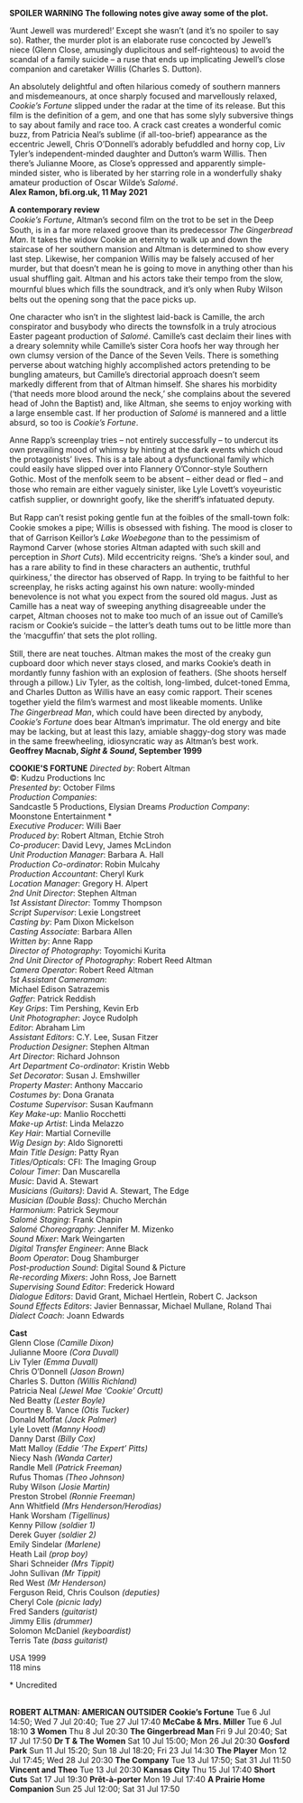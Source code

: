 **SPOILER WARNING  The following notes give away some of the plot.**

‘Aunt Jewell was murdered!’ Except she wasn’t (and it’s no spoiler to say so). Rather, the murder plot is an elaborate ruse concocted by Jewell’s niece (Glenn Close, amusingly duplicitous and self-righteous) to avoid the scandal of a family suicide – a ruse that ends up implicating Jewell’s close companion and caretaker Willis (Charles S. Dutton).

An absolutely delightful and often hilarious comedy of southern manners and misdemeanours, at once sharply focused and marvellously relaxed, _Cookie’s Fortune_ slipped under the radar at the time of its release. But this film is the definition of a gem, and one that has some slyly subversive things to say about family and race too. A crack cast creates a wonderful comic buzz, from Patricia Neal’s sublime (if all-too-brief) appearance as the eccentric Jewell, Chris O’Donnell’s adorably befuddled and horny cop, Liv Tyler’s independent-minded daughter and Dutton’s warm Willis. Then there’s Julianne Moore, as Close’s oppressed and apparently simple-minded sister, who is liberated by her starring role in a wonderfully shaky amateur production of Oscar Wilde’s _Salomé_.<br>
**Alex Ramon, bfi.org.uk, 11 May 2021**

**A contemporary review**<br>
_Cookie’s Fortune_, Altman’s second ﬁlm on the trot to be set in the Deep South, is in a far more relaxed groove than its predecessor _The Gingerbread Man_.  It takes the widow Cookie an eternity to walk up and down the staircase of her southern mansion and Altman is determined to show every last step. Likewise, her companion Willis may be falsely accused of her murder, but that doesn’t mean he is going to move in anything other than his usual shufﬂing gait. Altman and his actors take their tempo from the slow, mournful blues which ﬁlls the soundtrack, and it’s only when Ruby Wilson belts out the opening song that the pace picks up.

One character who isn’t in the slightest laid-back is Camille, the arch conspirator and busybody who directs the townsfolk in a truly atrocious Easter pageant production of _Salomé_. Camille’s cast declaim their lines with a dreary solemnity while Camille’s sister Cora hoofs her way through her own clumsy version of the Dance of the Seven Veils. There is something perverse about watching highly accomplished actors pretending to be bungling amateurs, but Camille’s directorial approach doesn’t seem markedly different from that of Altman himself. She shares his morbidity (‘that needs more blood around the neck,’ she complains about the severed head of John the Baptist) and, like Altman, she seems to enjoy working with a large ensemble cast. If her production of _Salomé_ is mannered and a little absurd, so too is _Cookie’s Fortune_.

Anne Rapp’s screenplay tries – not entirely successfully – to undercut its own prevailing mood of whimsy by hinting at the dark events which cloud the protagonists’ lives. This is a tale about a dysfunctional family which could easily have slipped over into Flannery O’Connor-style Southern Gothic. Most of the menfolk seem to be absent – either dead or ﬂed – and those who remain are either vaguely sinister, like Lyle Lovett’s voyeuristic catﬁsh supplier, or downright goofy, like the sheriff’s infatuated deputy.

But Rapp can’t resist poking gentle fun at the foibles of the small-town folk: Cookie smokes a pipe; Willis is obsessed with ﬁshing. The mood is closer to that of Garrison Keillor’s _Lake Woebegone_ than to the pessimism of Raymond Carver (whose stories Altman adapted with such skill and perception in _Short Cuts_). Mild eccentricity reigns. ‘She’s a kinder soul, and has a rare ability to ﬁnd in these characters an authentic, truthful quirkiness,’ the director has observed of Rapp. In trying to be faithful to her screenplay, he risks acting against his own nature: woolly-minded benevolence is not what you expect from the soured old magus. Just as Camille has a neat way of sweeping anything disagreeable under the carpet, Altman chooses not to make too much of an issue out of Camille’s racism or Cookie’s suicide – the latter’s death tums out to be little more than the ‘macgufﬁn’ that sets the plot rolling.

Still, there are neat touches. Altman makes the most of the creaky gun cupboard door which never stays closed, and marks Cookie’s death in mordantly funny fashion with an explosion of feathers. (She shoots herself through a pillow.) Liv Tyler, as the coltish, long-limbed, dulcet-toned Emma, and Charles Dutton as Willis have an easy comic rapport. Their scenes together yield the ﬁlm’s warmest and most likeable moments. Unlike  
_The Gingerbread Man_, which could have been directed by anybody, _Cookie’s Fortune_ does bear Altman’s imprimatur. The old energy and bite may be lacking, but at least this lazy, amiable shaggy-dog story was made in the same freewheeling, idiosyncratic way as Altman’s best work.<br>
**Geoffrey Macnab, _Sight & Sound_, September 1999**<br>

**COOKIE'S FORTUNE**
_Directed by_: Robert Altman  
©: Kudzu Productions Inc  
_Presented by_: October Films  
_Production Companies_:  
Sandcastle 5 Productions, Elysian Dreams
_Production Company_: Moonstone Entertainment *  
_Executive Producer_: Willi Baer  
_Produced by_: Robert Altman, Etchie Stroh  
_Co-producer_: David Levy, James McLindon  
_Unit Production Manager_: Barbara A. Hall  
_Production Co-ordinator_: Robin Mulcahy  
_Production Accountant_: Cheryl Kurk  
_Location Manager_: Gregory H. Alpert  
_2nd Unit Director_: Stephen Altman  
_1st Assistant Director_: Tommy Thompson  
_Script Supervisor_: Lexie Longstreet  
_Casting by_: Pam Dixon Mickelson  
_Casting Associate_: Barbara Allen  
_Written by_: Anne Rapp  
_Director of Photography_: Toyomichi Kurita  
_2nd Unit Director of Photography_: Robert Reed Altman  
_Camera Operator_: Robert Reed Altman  
_1st Assistant Cameraman_:  
Michael Edison Satrazemis  
_Gaffer_: Patrick Reddish  
_Key Grips_: Tim Pershing, Kevin Erb  
_Unit Photographer_: Joyce Rudolph  
_Editor_: Abraham Lim  
_Assistant Editors_: C.Y. Lee, Susan Fitzer  
_Production Designer_: Stephen Altman  
_Art Director_: Richard Johnson  
_Art Department Co-ordinator_: Kristin Webb  
_Set Decorator_: Susan J. Emshwiller  
_Property Master_: Anthony Maccario  
_Costumes by_: Dona Granata  
_Costume Supervisor_: Susan Kaufmann  
_Key Make-up_: Manlio Rocchetti  
_Make-up Artist_: Linda Melazzo  
_Key Hair_: Martial Corneville  
_Wig Design by_: Aldo Signoretti  
_Main Title Design_: Patty Ryan  
_Titles/Opticals_: CFI: The Imaging Group  
_Colour Timer_: Dan Muscarella  
_Music_: David A. Stewart  
_Musicians (Guitars)_: David A. Stewart, The Edge  
_Musician (Double Bass)_: Chucho Merchán  
_Harmonium_: Patrick Seymour  
_Salomé Staging_: Frank Chapin  
_Salomé Choreography_: Jennifer M. Mizenko  
_Sound Mixer_: Mark Weingarten  
_Digital Transfer Engineer_: Anne Black  
_Boom Operator_: Doug Shamburger  
_Post-production Sound_: Digital Sound & Picture  
_Re-recording Mixers_: John Ross, Joe Barnett  
_Supervising Sound Editor_: Frederick Howard  
_Dialogue Editors_: David Grant, Michael Hertlein, Robert C. Jackson  
_Sound Effects Editors_: Javier Bennassar, Michael Mullane, Roland Thai  
_Dialect Coach_: Joann Edwards

**Cast**<br>
Glenn Close _(Camille Dixon)_  
Julianne Moore _(Cora Duvall)_  
Liv Tyler _(Emma Duvall)_  
Chris O’Donnell _(Jason Brown)_  
Charles S. Dutton _(Willis Richland)_  
Patricia Neal _(Jewel Mae ‘Cookie’ Orcutt)_  
Ned Beatty _(Lester Boyle)_  
Courtney B. Vance _(Otis Tucker)_  
Donald Moffat _(Jack Palmer)_  
Lyle Lovett _(Manny Hood)_  
Danny Darst _(Billy Cox)_  
Matt Malloy _(Eddie ‘The Expert’ Pitts)_  
Niecy Nash _(Wanda Carter)_  
Randle Mell _(Patrick Freeman)_  
Rufus Thomas _(Theo Johnson)_  
Ruby Wilson _(Josie Martin)_  
Preston Strobel _(Ronnie Freeman)_  
Ann Whitfield _(Mrs Henderson/Herodias)_  
Hank Worsham _(Tigellinus)_  
Kenny Pillow _(soldier 1)_  
Derek Guyer _(soldier 2)_  
Emily Sindelar _(Marlene)_  
Heath Lail _(prop boy)_  
Shari Schneider _(Mrs Tippit)_  
John Sullivan _(Mr Tippit)_  
Red West _(Mr Henderson)_  
Ferguson Reid, Chris Coulson _(deputies)_  
Cheryl Cole _(picnic lady)_  
Fred Sanders _(guitarist)_  
Jimmy Ellis _(drummer)_  
Solomon McDaniel _(keyboardist)_  
Terris Tate _(bass guitarist)_

USA 1999<br>
118 mins<br>

\* Uncredited
<br><br>


**ROBERT ALTMAN: AMERICAN OUTSIDER**
**Cookie’s Fortune**
Tue 6 Jul 14:50; Wed 7 Jul 20:40; Tue 27 Jul 17:40
**McCabe & Mrs. Miller** 
Tue 6 Jul 18:10
**3 Women** 
Thu 8 Jul 20:30
**The Gingerbread Man**
Fri 9 Jul 20:40; Sat 17 Jul 17:50
**Dr T & The Women**
Sat 10 Jul 15:00; Mon 26 Jul 20:30
**Gosford Park**
 Sun 11 Jul 15:20; Sun 18 Jul 18:20; Fri 23 Jul 14:30
**The Player**
Mon 12 Jul 17:45; Wed 28 Jul 20:30
**The Company**
Tue 13 Jul 17:50; Sat 31 Jul 11:50
**Vincent and Theo** 
Tue 13 Jul 20:30
**Kansas City** 
Thu 15 Jul 17:40
**Short Cuts** 
Sat 17 Jul 19:30
**Prêt-à-porter** 
Mon 19 Jul 17:40
**A Prairie Home Companion**
Sun 25 Jul 12:00; Sat 31 Jul 17:50
<!--stackedit_data:
eyJoaXN0b3J5IjpbODI2OTU5NTE1LC0xMTg4Mzc4NzIzXX0=
-->